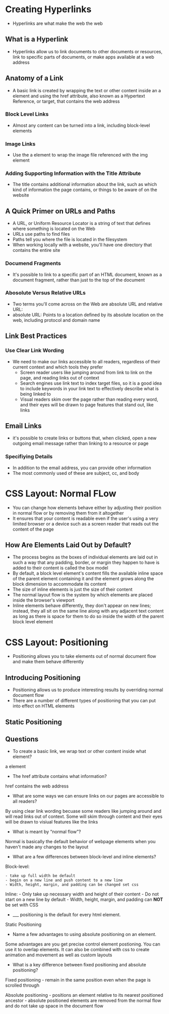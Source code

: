 # Creating Hyperlinks

- Hyperlinks are what make the web the web

## What is a Hyperlink

- Hyperlinks allow us to link documents to other documents or resources, link to specific parts of documents, or make apps available at a web address

## Anatomy of a Link

- A basic link is created by wrapping the text or other content inside an a element and using the href attribute, also known as a Hypertext Reference, or target, that contains the web address

### Block Level Links

- Almost any content can be turned into a link, including block-level elements

### Image Links

- Use the a element to wrap the image file referenced with the img element

### Adding Supporting Information with the Title Attribute

- The title contains additional information about the link, such as which kind of information the page contains, or things to be aware of on the website

## A Quick Primer on URLs and Paths

- A URL, or Uniform Resource Locator is a string of text that defines where something is located on the Web
- URLs use paths to find files
- Paths tell you where the file is located in the filesystem
- When working locally with a website, you'll have one directory that contains the entire site

### Documend Fragments

- It's possible to link to a specific part of an HTML document, known as a document fragment, rather than just to the top of the document

### Abosolute Versus Relative URLs

- Two terms you'll come across on the Web are absolute URL and relative URL:
- absolute URL: Points to a location defined by its absolute location on the web, including protocol and domain name

## Link Best Practices

### Use Clear Link Wording

- We need to make our links accessible to all readers, regardless of their current context and which tools they prefer
  - Screen reader users like jumping around from link to link on the page, and reading links out of context
  - Search engines use link text to index target files, so it is a good idea to include keywords in your link text to effectively describe what is being linked to
  - Visual readers skim over the page rather than reading every word, and their eyes will be drawn to page features that stand out, like links

## Email Links

- it's possible to create links or buttons that, when clicked, open a new outgoing email message rather than linking to a resource or page

### Specifiying Details

- In addition to the email address, you can provide other information
- The most commonly used of these are subject, cc, and body

# CSS Layout: Normal FLow

- You can change how elements behave either by adjusting their position in normal flow or by removing them from it altogether
- It ensures that your content is readable even if the user's using a very limited browser or a device such as a screen reader that reads out the content of the page

## How Are Elements Laid Out by Default?

- The process begins as the boxes of individual elements are laid out in such a way that any padding, border, or margin they happen to have is added to their content is called the box model
- By default, a block level element's content fills the available inline space of the parent element containing it and the element grows along the block dimension to accommodate its content
- The size of inline elements is just the size of their content
- The normal layout flow is the system by which elements are placed inside the browser's viewport
- Inline elements behave differently, they don't appear on new lines; instead, they all sit on the same line along with any adjacent text content as long as there is space for them to do so inside the width of the parent block level element

# CSS Layout: Positioning

- Positioning allows you to take elements out of normal document flow and make them behave differently

## Introducing Positioning

- Positioning allows us to produce interesting results by overriding normal document flow
- There are a number of different types of positioning that you can put into effect on HTML elements

## Static Positioning

## Questions

- To create a basic link, we wrap text or other content inside what element?

a element

- The href attribute contains what information?

href contains the web address

- What are some ways we can ensure links on our pages are accessible to all readers?

By using clear link wording becuase some readers like jumping around and will read links out of context. Some will skim through content and their eyes will be drawn to visiual features like the links

- What is meant by “normal flow”?

Normal is basically the default behavior of webpage elements when you haven't made any changes to the layout

- What are a few differences between block-level and inline elements?

Block-level:

    - take up full width be default
    - begin on a new line and push content to a new line
    - Width, height, margin, and padding can be changed set css

Inline:
    - Only take up necessary width and height of their content
    - Do not start on a new line by default
    - Width, height, margin, and padding can **NOT** be set with CSS

- ___ positioning is the default for every html element.

Static Positioning

- Name a few advantages to using absolute positioning on an element.

Some advantages are you get precise control element postioning. You can use it to overlap elements. It can also be combined with css to create animation and movement as well as custom layouts

- What is a key difference between fixed positioning and absolute positioning?

Fixed positioning
    - remain in the same position even when the page is scrolled through

Absolute positioning
    - positions an element relative to its nearest positioned ancestor
    - absolute positioned elements are removed from the normal flow and do not take up space in the document flow

